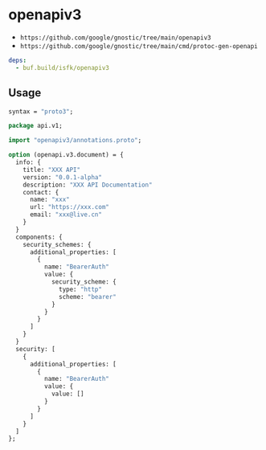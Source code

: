 # openapiv3

- `https://github.com/google/gnostic/tree/main/openapiv3`
- `https://github.com/google/gnostic/tree/main/cmd/protoc-gen-openapi`


```yaml
deps:
  - buf.build/isfk/openapiv3
```

## Usage

```proto
syntax = "proto3";

package api.v1;

import "openapiv3/annotations.proto";

option (openapi.v3.document) = {
  info: {
    title: "XXX API"
    version: "0.0.1-alpha"
    description: "XXX API Documentation"
    contact: {
      name: "xxx"
      url: "https://xxx.com"
      email: "xxx@live.cn"
    }
  }
  components: {
    security_schemes: {
      additional_properties: [
        {
          name: "BearerAuth"
          value: {
            security_scheme: {
              type: "http"
              scheme: "bearer"
            }
          }
        }
      ]
    }
  }
  security: [
    {
      additional_properties: [
        {
          name: "BearerAuth"
          value: {
            value: []
          }
        }
      ]
    }
  ]
};
```